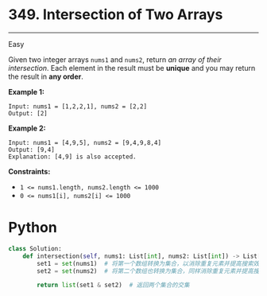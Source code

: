 # 349. Intersection of Two Arrays

---

Easy

Given two integer arrays `nums1` and `nums2`, return *an array of their intersection*. Each element in the result must be **unique** and you may return the result in **any order**.

**Example 1:**

```
Input: nums1 = [1,2,2,1], nums2 = [2,2]
Output: [2]

```

**Example 2:**

```
Input: nums1 = [4,9,5], nums2 = [9,4,9,8,4]
Output: [9,4]
Explanation: [4,9] is also accepted.

```

**Constraints:**

- `1 <= nums1.length, nums2.length <= 1000`
- `0 <= nums1[i], nums2[i] <= 1000`

# Python

```python
class Solution:
    def intersection(self, nums1: List[int], nums2: List[int]) -> List[int]:
        set1 = set(nums1)  # 将第一个数组转换为集合，以消除重复元素并提高搜索效率
        set2 = set(nums2)  # 将第二个数组也转换为集合，同样消除重复元素并提高搜索效率

        return list(set1 & set2)  # 返回两个集合的交集
```